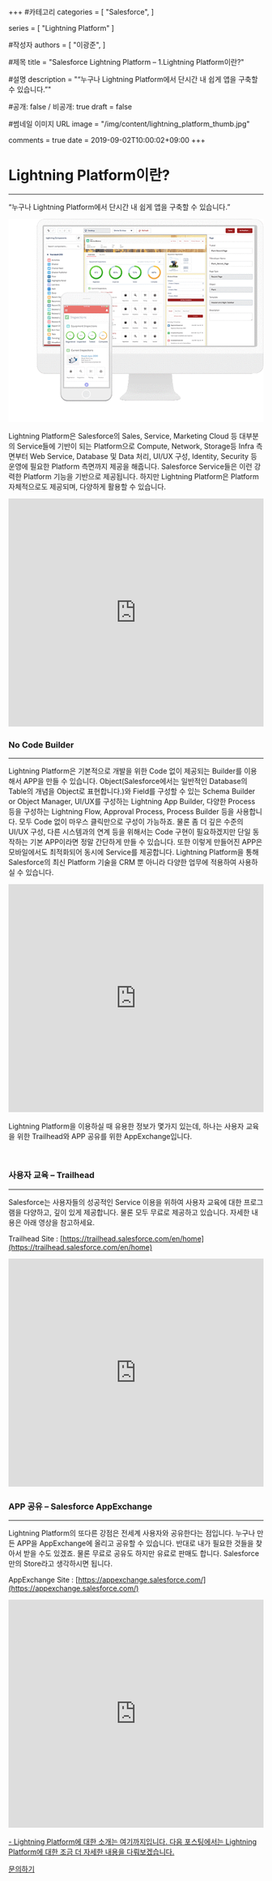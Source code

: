 +++
#카테고리
categories = [
    "Salesforce",
]

series = [
    "Lightning Platform"
]

#작성자
authors = [
    "이광준",
]

#제목
title = "Salesforce Lightning Platform – 1.Lightning Platform이란?"

#설명
description = "“누구나 Lightning Platform에서 단시간 내 쉽게 앱을 구축할 수 있습니다.”"

#공개: false / 비공개: true
draft = false

#썸네일 이미지 URL
image = "/img/content/lightning_platform_thumb.jpg"

comments = true
date = 2019-09-02T10:00:02+09:00
+++

<!-- 게시글 내용 -->
# Lightning Platform이란?
<hr class="title__hr"/>

“누구나 Lightning Platform에서 단시간 내 쉽게 앱을 구축할 수 있습니다.”

![라이트닝 플랫폼 이미지](/img/content/lightning_platform_img1.png)

Lightning Platform은 Salesforce의 Sales, Service, Marketing Cloud 등 대부분의 Service들에 기반이 되는 Platform으로 Compute, Network, Storage등 Infra 측면부터 Web Service, Database 및 Data 처리, UI/UX 구성, Identity, Security 등 운영에 필요한 Platform 측면까지 제공을 해줍니다. Salesforce Service들은 이런 강력한 Platform 기능을 기반으로 제공됩니다. 하지만 Lightning Platform은 Platform 자체적으로도 제공되며, 다양하게 활용할 수 있습니다.

<iframe width="100%" height="450" src="https://www.youtube.com/embed/sj1wOnelTNk" frameborder="0" allow="accelerometer; autoplay; encrypted-media; gyroscope; picture-in-picture" allowfullscreen></iframe>

<br/>

### No Code Builder

-------

Lightning Platform은 기본적으로 개발을 위한 Code 없이 제공되는 Builder를 이용해서 APP을 만들 수 있습니다. Object(Salesforce에서는 일반적인 Database의 Table의 개념을 Object로 표현합니다.)와 Field를 구성할 수 있는 Schema Builder or Object Manager, UI/UX를 구성하는 Lightning App Builder, 다양한 Process 등을 구성하는 Lightning Flow, Approval Process, Process Builder 등을 사용합니다. 모두 Code 없이 마우스 클릭만으로 구성이 가능하죠. 물론 좀 더 깊은 수준의 UI/UX 구성, 다른 시스템과의 연계 등을 위해서는 Code 구현이 필요하겠지만 단일 동작하는 기본 APP이라면 정말 간단하게 만들 수 있습니다. 또한 이렇게 만들어진 APP은 모바일에서도 최적화되어 동시에 Service를 제공합니다. Lightning Platform을 통해 Salesforce의 최신 Platform 기술을 CRM 뿐 아니라 다양한 업무에 적용하여 사용하실 수 있습니다.

<iframe width="100%" height="450" src="https://www.youtube.com/embed/IRMJntNhOBc" frameborder="0" allow="accelerometer; autoplay; encrypted-media; gyroscope; picture-in-picture" allowfullscreen></iframe>

<br/>

Lightning Platform을 이용하실 때 유용한 정보가 몇가지 있는데, 하나는 사용자 교육을 위한 Trailhead와 APP 공유를 위한 AppExchange입니다.

<br/>

### 사용자 교육 – Trailhead
------
Salesforce는 사용자들의 성공적인 Service 이용을 위하여 사용자 교육에 대한 프로그램을 다양하고, 깊이 있게 제공합니다. 물론 모두 무료로 제공하고 있습니다. 자세한 내용은 아래 영상을 참고하세요. 

Trailhead Site : [https://trailhead.salesforce.com/en/home](https://trailhead.salesforce.com/en/home)

<iframe width="100%" height="450" src="https://www.youtube.com/embed/kFsNlZ6DaVQ" frameborder="0" allow="accelerometer; autoplay; encrypted-media; gyroscope; picture-in-picture" allowfullscreen></iframe>

<br/>

### APP 공유 – Salesforce AppExchange
------
Lightning Platform의 또다른 강점은 전세계 사용자와 공유한다는 점입니다. 누구나 만든 APP을 AppExchange에 올리고 공유할 수 있습니다. 반대로 내가 필요한 것들을 찾아서 받을 수도 있겠죠. 물론 무료로 공유도 하지만 유료로 판매도 합니다. Salesforce만의 Store라고 생각하시면 됩니다.

AppExchange Site : [https://appexchange.salesforce.com/](https://appexchange.salesforce.com/)

<iframe width="100%" height="450" src="https://www.youtube.com/embed/n6lsAsgCnH8" frameborder="0" allow="accelerometer; autoplay; encrypted-media; gyroscope; picture-in-picture" allowfullscreen></iframe>

<u>-&nbsp;Lightning Platform에 대한 소개는 여기까지입니다. 다음 포스팅에서는 Lightning Platform에 대한 조금 더 자세한 내용을 다뤄보겠습니다.</u>


<!-- License 문의 : <a href="mailto:sales@dkbmc.com">sales@dkbmc.com</a> -->
<a href="http://www.dkbmc.com/contact.html" class="content-btn__a" target="_blank">
문의하기</a>

